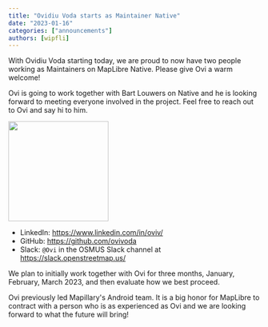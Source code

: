 ```yaml
---
title: "Ovidiu Voda starts as Maintainer Native"
date: "2023-01-16"
categories: ["announcements"]
authors: [wipfli]
---
```


With Ovidiu Voda starting today, we are proud to now have two people working as Maintainers on MapLibre Native. Please give Ovi a warm welcome!

Ovi is going to work together with Bart Louwers on Native and he is looking forward to meeting everyone involved in the project. Feel free to reach out to Ovi and say hi to him.

<p>
    <a href="https://github.com/ovivoda">
        <img
        src="https://avatars.githubusercontent.com/u/5989047?v=4"
        width="200"
        />
    </a>
</p>

- LinkedIn: https://www.linkedin.com/in/oviv/
- GitHub: https://github.com/ovivoda
- Slack: `@Ovi` in the OSMUS Slack channel at https://slack.openstreetmap.us/

We plan to initially work together with Ovi for three months, January, February, March 2023, and then evaluate how we best proceed.

Ovi previously led Mapillary's Android team. It is a big honor for MapLibre to contract with a person who is as experienced as Ovi and we are looking forward to what the future will bring!
